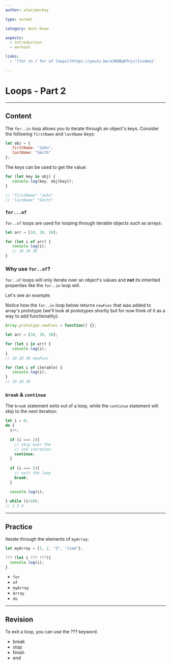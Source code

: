 ```yaml
---
author: alexjmackey

type: normal

category: must-know

aspects:
  - introduction
  - workout

links:
  - '[for in / for of loops](https://youtu.be/a3KHBqH7njs){video}'

---
```


# Loops - Part 2

---
## Content

The `for..in` loop allows you to iterate through an object's keys. Consider the following `firstName` and `lastName` keys:

```javascript
let obj = {
   firstName: "John",
   lastName: "Smith"
};
```

The keys can be used to get the value:

```javascript
for (let key in obj) {
   console.log(key, obj[key]);
}

// "firstName" "John"
// "lastName" "Smith"
```

### `for...of`

`for..of` loops are used for looping through iterable objects such as arrays:

```javascript
let arr = [10, 20, 30];

for (let i of arr) {
   console.log(i); 
   // 10 20 30
}
```

### Why use `for..of`?

`for..of` loops will only iterate over an object's values and **not** its inherited properties like the `for..in` loop will.

Let's see an example. 

Notice how the `for..in` loop below returns `newFunc` that was added to array's prototype (we'll look at prototypes shortly but for now think of it as a way to add functionality):

```javascript
Array.prototype.newFunc = function() {};

let arr = [10, 20, 30];

for (let i in arr) {
   console.log(i); 
}
// 10 20 30 newFunc

for (let i of iterable) {
   console.log(i);
}
// 10 20 30

```

### `break` & `continue`

The `break` statement exits out of a loop, while the `continue` statement will skip to the next iteration:

```javascript
let i = 0;
do {
  i++;
  
  if (i === 2){
    // skip over the 
    // 2nd iteration
    continue;
  }
  
  if (i === 5){
    // exit the loop
    break;
  }

  console.log(i);
  
} while (i<10);
// 1 3 4

```

---
## Practice

Iterate through the elements of `myArray`:

```javascript
let myArray = [1, 2, "3", "item"];

??? (let i ??? ???){
  console.log(i);
}
```

* `for`
* `of`
* `myArray`
* `Array`
* `do`

---
## Revision

To exit a loop, you can use the ??? keyword.


* break
* stop
* finish
* end
 

